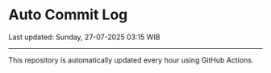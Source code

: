# Auto Commit Log

Last updated: Sunday, 27-07-2025 03:15 WIB

---

This repository is automatically updated every hour using GitHub Actions.
